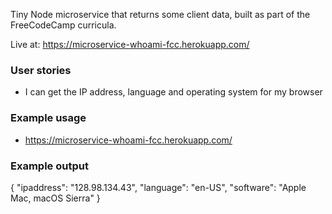 Tiny Node microservice that returns some client data, built as part of the FreeCodeCamp curricula.

Live at: https://microservice-whoami-fcc.herokuapp.com/

### User stories
* I can get the IP address, language and operating system for my browser

### Example usage
* https://microservice-whoami-fcc.herokuapp.com/

### Example output
{
  "ipaddress": "128.98.134.43",
  "language": "en-US",
  "software": "Apple Mac, macOS Sierra"
}
